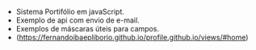 - Sistema Portifólio em javaScript.
- Exemplo de api com envio de e-mail.
- Exemplos de máscaras úteis para campos.
- (https://fernandoibaepliborio.github.io/profile.github.io/views/#home)
